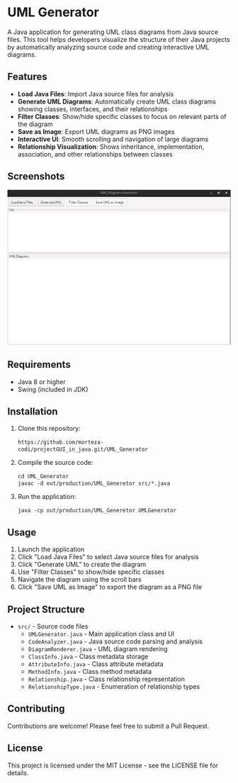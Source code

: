 # UML Generator

A Java application for generating UML class diagrams from Java source files. This tool helps developers visualize the structure of their Java projects by automatically analyzing source code and creating interactive UML diagrams.

## Features

- **Load Java Files**: Import Java source files for analysis
- **Generate UML Diagrams**: Automatically create UML class diagrams showing classes, interfaces, and their relationships
- **Filter Classes**: Show/hide specific classes to focus on relevant parts of the diagram
- **Save as Image**: Export UML diagrams as PNG images
- **Interactive UI**: Smooth scrolling and navigation of large diagrams
- **Relationship Visualization**: Shows inheritance, implementation, association, and other relationships between classes

## Screenshots

![UML Generator Screenshot](src/image/Screenshot.png)



## Requirements

- Java 8 or higher
- Swing (included in JDK)

## Installation

1. Clone this repository:
   ```
   https://github.com/morteza-codi/projectGUI_in_java.git/UML_Generator
   ```

2. Compile the source code:
   ```
   cd UML_Generator
   javac -d out/production/UML_Generetor src/*.java
   ```

3. Run the application:
   ```
   java -cp out/production/UML_Generetor UMLGenerator
   ```

## Usage

1. Launch the application
2. Click "Load Java Files" to select Java source files for analysis
3. Click "Generate UML" to create the diagram
4. Use "Filter Classes" to show/hide specific classes
5. Navigate the diagram using the scroll bars
6. Click "Save UML as Image" to export the diagram as a PNG file

## Project Structure

- `src/` - Source code files
  - `UMLGenerator.java` - Main application class and UI
  - `CodeAnalyzer.java` - Java source code parsing and analysis
  - `DiagramRenderer.java` - UML diagram rendering
  - `ClassInfo.java` - Class metadata storage
  - `AttributeInfo.java` - Class attribute metadata
  - `MethodInfo.java` - Class method metadata
  - `Relationship.java` - Class relationship representation
  - `RelationshipType.java` - Enumeration of relationship types

## Contributing

Contributions are welcome! Please feel free to submit a Pull Request.

## License

This project is licensed under the MIT License - see the LICENSE file for details.
